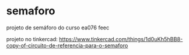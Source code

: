 # semaforo
projeto de semáforo do curso ea076 feec

projeto no tinkercad: https://www.tinkercad.com/things/1d0uKh5hBB8-copy-of-circuito-de-referencia-para-o-semaforo
